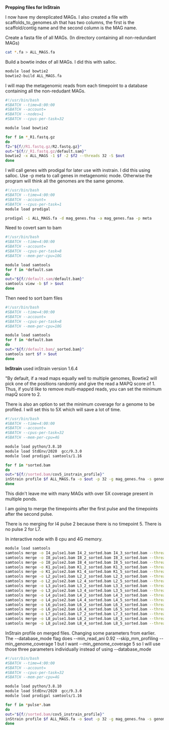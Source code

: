 **Prepping files for InStrain**

I now have my dereplicated MAGs. I also created a file with scaffolds_to_genomes.sh that has two columns, the first is the scaffold/contig name and the second column is the MAG name. 

Create a fasta file of all MAGs. (In directory containing all non-redundant MAGs)

```bash
cat *.fa > ALL_MAGS.fa
```

Build a bowtie index of all MAGs. I did this with salloc.

```bash
module load bowtie2
bowtie2-build ALL_MAGS.fa
```

I will map the metagenomic reads from each timepoint to a database containing all the non-redudant MAGs.

```bash
#!/usr/bin/bash
#SBATCH --time=8:00:00
#SBATCH --account=
#SBATCH --nodes=1
#SBATCH --cpus-per-task=32

module load bowtie2

for f in *_R1.fastq.gz
do
f2="${f//R1.fastq.gz/R2.fastq.gz}"
out="${f//_R1.fastq.gz/default.sam}"
bowtie2 -x ALL_MAGS -1 $f -2 $f2 --threads 32 -S $out
done
```

I will call genes with prodigal for later use with instrain. I did this using salloc. Use -p meta to call genes in metagenomic mode. Otherwise the program will think all the genomes are the same genome.

```bash
#!/usr/bin/bash
#SBATCH --time=4:00:00
#SBATCH --account=
#SBATCH --cpus-per-task=1
module load prodigal

prodigal -i ALL_MAGS.fa -d mag_genes.fna -a mag_genes.faa -p meta
```

Need to covert sam to bam

```bash
#!/usr/bin/bash
#SBATCH --time=4:00:00
#SBATCH --account=
#SBATCH --cpus-per-task=8
#SBATCH --mem-per-cpu=10G

module load samtools
for f in *default.sam
do
out="${f//default.sam/default.bam}"
samtools view -b $f > $out
done
```

Then need to sort bam files

```bash
#!/usr/bin/bash
#SBATCH --time=4:00:00
#SBATCH --account=
#SBATCH --cpus-per-task=8
#SBATCH --mem-per-cpu=10G

module load samtools
for f in *default.bam
do
out="${f//default.bam/_sorted.bam}"
samtools sort $f > $out
done
```

**InStrain**
used inStrain version 1.6.4

"By default, if a read maps equally well to multiple genomes, Bowtie2 will pick one of the positions randomly and give the read a MAPQ score of 1. Thus, if you’d like to remove multi-mapped reads, you can set the minimum mapQ score to 2. 

There is also an option to set the minimum coverage for a genome to be profiled. I will set this to 5X which will save a lot of time.

```bash
#!/usr/bin/bash
#SBATCH --time=4:00:00
#SBATCH --account=
#SBATCH --cpus-per-task=32
#SBATCH --mem-per-cpu=4G

module load python/3.8.10
module load StdEnv/2020  gcc/9.3.0
module load prodigal samtools/1.16

for f in *sorted.bam
do
out="${f//sorted.bam/cov5_instrain_profile}"
inStrain profile $f ALL_MAGS.fa -o $out -p 32 -g mag_genes.fna -s genome_scaffold.stb --min_mapq 1 --skip_mm_profiling --min_genome_coverage 5
done
```
This didn't leave me with many MAGs with over 5X coverage present in multiple ponds. 

I am going to merge the timepoints after the first pulse and the timepoints after the second pulse. 

There is no merging for I4 pulse 2 because there is no timepoint 5. There is no pulse 2 for L7.

In interactive node with 8 cpu and 4G memory.

```bash
module load samtools
samtools merge -o I4_pulse1.bam I4_2_sorted.bam I4_3_sorted.bam --threads 8
samtools merge -o I8_pulse1.bam I8_2_sorted.bam I8_3_sorted.bam --threads 8
samtools merge -o I8_pulse2.bam I8_4_sorted.bam I8_5_sorted.bam --threads 8
samtools merge -o K1_pulse1.bam K1_2_sorted.bam K1_3_sorted.bam --threads 8
samtools merge -o K1_pulse2.bam K1_4_sorted.bam K1_5_sorted.bam --threads 8
samtools merge -o L2_pulse1.bam L2_2_sorted.bam L2_3_sorted.bam --threads 8
samtools merge -o L2_pulse2.bam L2_4_sorted.bam L2_5_sorted.bam --threads 8
samtools merge -o L3_pulse1.bam L3_2_sorted.bam L3_3_sorted.bam --threads 8
samtools merge -o L3_pulse2.bam L3_4_sorted.bam L3_5_sorted.bam --threads 8
samtools merge -o L4_pulse1.bam L4_2_sorted.bam L4_3_sorted.bam --threads 8
samtools merge -o L4_pulse2.bam L4_4_sorted.bam L4_5_sorted.bam --threads 8
samtools merge -o L6_pulse1.bam L6_2_sorted.bam L6_3_sorted.bam --threads 8
samtools merge -o L6_pulse2.bam L6_4_sorted.bam L6_5_sorted.bam --threads 8
samtools merge -o L7_pulse1.bam L7_2_sorted.bam L7_3_sorted.bam --threads 8 
samtools merge -o L8_pulse1.bam L8_2_sorted.bam L8_3_sorted.bam --threads 8
samtools merge -o L8_pulse2.bam L8_4_sorted.bam L8_5_sorted.bam --threads 8
```

InStrain profile on merged files. Changing some parameters from earlier. The --database_mode flag does --min_read_ani 0.92 --skip_mm_profiling --min_genome_coverage 1 but I want --min_genome_coverage 5 so I will use those three parameters individually instead of using --database_mode

```bash
#!/usr/bin/bash
#SBATCH --time=4:00:00
#SBATCH --account=
#SBATCH --cpus-per-task=32
#SBATCH --mem-per-cpu=4G

module load python/3.8.10
module load StdEnv/2020  gcc/9.3.0
module load prodigal samtools/1.16

for f in *pulse*.bam
do
out="${f//sorted.bam/cov5_instrain_profile}"
inStrain profile $f ALL_MAGS.fa -o $out -p 32 -g mag_genes.fna -s genome_scaffold.stb --min_mapq 2 --min_read_ani 0.92 --skip_mm_profiling --min_genome_coverage 5
done
```
